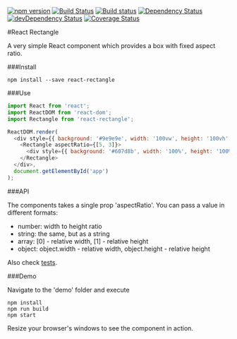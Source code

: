 [![npm version](https://img.shields.io/npm/v/react-rectangle.svg?style=flat-square)](https://www.npmjs.com/package/react-rectangle) [![Build Status](https://img.shields.io/travis/aush/react-rectangle.svg?style=flat-square)](https://travis-ci.org/aush/react-rectangle) [![Build status](https://img.shields.io/appveyor/ci/aush/react-rectangle.svg?style=flat-square)](https://ci.appveyor.com/project/aush/react-rectangle) [![Dependency Status](https://img.shields.io/david/aush/react-rectangle.svg?style=flat-square)](https://david-dm.org/aush/react-rectangle) [![devDependency Status](https://img.shields.io/david/dev/aush/react-rectangle.svg?style=flat-square)](https://david-dm.org/aush/react-rectangle#info=devDependencies) [![Coverage Status](https://img.shields.io/coveralls/aush/react-rectangle.svg?style=flat-square)](https://coveralls.io/github/aush/react-rectangle?branch=master)

#React Rectangle

A very simple React component which provides a box with fixed aspect ratio.

###Install

`npm install --save react-rectangle`

###Use

```javascript
import React from 'react';
import ReactDOM from 'react-dom';
import Rectangle from 'react-rectangle';

ReactDOM.render(
  <div style={{ background: '#9e9e9e', width: '100vw', height: '100vh' }}>
    <Rectangle aspectRatio={[5, 3]}>
      <div style={{ background: '#607d8b', width: '100%', height: '100%' }} />
    </Rectangle>
  </div>,
  document.getElementById('app')
);
```

###API

The components takes a single prop 'aspectRatio'. You can pass a value in different formats:

* number: width to height ratio
* string: the same, but as a string
* array: [0] - relative width, [1] - relative height
* object: object.width - relative width, object.height - relative height

Also check [tests](https://github.com/aush/react-rectangle/blob/master/tests/rectangle.spec.js).

###Demo

Navigate to the 'demo' folder and execute

```
npm install
npm run build
npm start
```

Resize your browser's windows to see the component in action.
